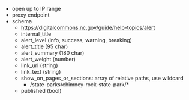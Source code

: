- open up to IP range
- proxy endpoint
- schema
	- https://digitalcommons.nc.gov/guide/help-topics/alert
	- internal_title
	- alert_level (info, success, warning, breaking)
	- alert_title (95 char)
	- alert_summary (180 char)
	- alert_weight (number)
	- link_url (string)
	- link_text (string)
	- show_on_pages_or_sections: array of relative paths, use wildcard
		- /state-parks/chimney-rock-state-park/*
	- published (bool)